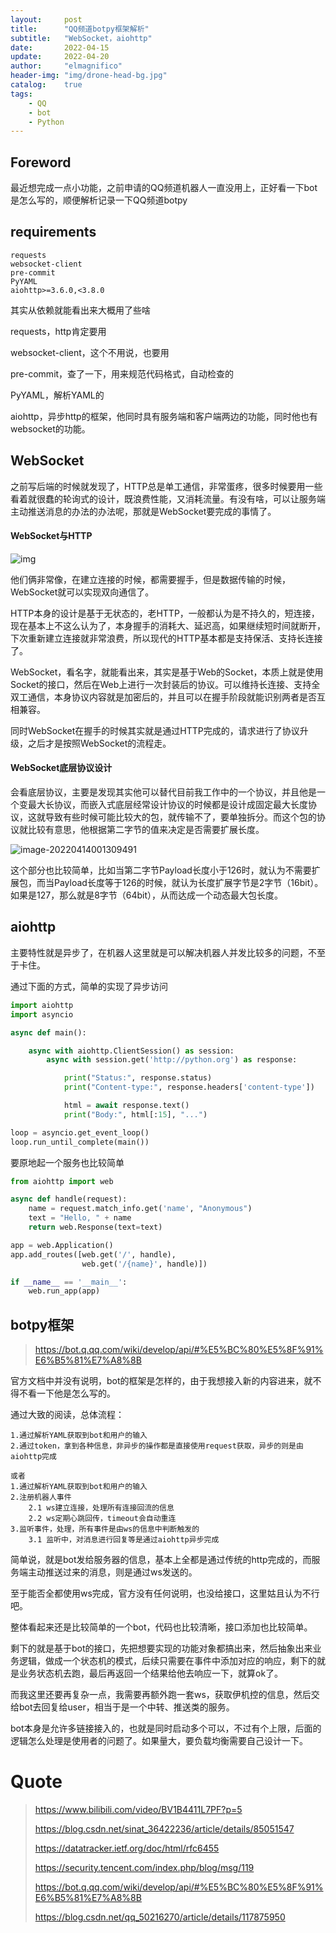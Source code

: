 ```yaml
---
layout:     post
title:      "QQ频道botpy框架解析"
subtitle:   "WebSocket，aiohttp"
date:       2022-04-15
update:     2022-04-20
author:     "elmagnifico"
header-img: "img/drone-head-bg.jpg"
catalog:    true
tags:
    - QQ
    - bot
    - Python
---
```


## Foreword

最近想完成一点小功能，之前申请的QQ频道机器人一直没用上，正好看一下bot是怎么写的，顺便解析记录一下QQ频道botpy



## requirements

```
requests
websocket-client
pre-commit
PyYAML
aiohttp>=3.6.0,<3.8.0
```

其实从依赖就能看出来大概用了些啥

requests，http肯定要用

websocket-client，这个不用说，也要用

pre-commit，查了一下，用来规范代码格式，自动检查的

PyYAML，解析YAML的

aiohttp，异步http的框架，他同时具有服务端和客户端两边的功能，同时他也有websocket的功能。



## WebSocket

之前写后端的时候就发现了，HTTP总是单工通信，非常蛋疼，很多时候要用一些看着就很蠢的轮询式的设计，既浪费性能，又消耗流量。有没有啥，可以让服务端主动推送消息的办法的办法呢，那就是WebSocket要完成的事情了。



#### WebSocket与HTTP

![img](http://img.elmagnifico.tech:9514/static/upload/elmagnifico/202204140001388.png)

他们俩非常像，在建立连接的时候，都需要握手，但是数据传输的时候，WebSocket就可以实现双向通信了。

HTTP本身的设计是基于无状态的，老HTTP，一般都认为是不持久的，短连接，现在基本上不这么认为了，本身握手的消耗大、延迟高，如果继续短时间就断开，下次重新建立连接就非常浪费，所以现代的HTTP基本都是支持保活、支持长连接了。

WebSocket，看名字，就能看出来，其实是基于Web的Socket，本质上就是使用Socket的接口，然后在Web上进行一次封装后的协议。可以维持长连接、支持全双工通信，本身协议内容就是加密后的，并且可以在握手阶段就能识别两者是否互相兼容。

同时WebSocket在握手的时候其实就是通过HTTP完成的，请求进行了协议升级，之后才是按照WebSocket的流程走。



#### WebSocket底层协议设计

会看底层协议，主要是发现其实他可以替代目前我工作中的一个协议，并且他是一个变最大长协议，而嵌入式底层经常设计协议的时候都是设计成固定最大长度协议，这就导致有些时候可能比较大的包，就传输不了，要单独拆分。而这个包的协议就比较有意思，他根据第二字节的值来决定是否需要扩展长度。

![image-20220414001309491](http://img.elmagnifico.tech:9514/static/upload/elmagnifico/202204140013529.png)

这个部分也比较简单，比如当第二字节Payload长度小于126时，就认为不需要扩展包，而当Payload长度等于126的时候，就认为长度扩展字节是2字节（16bit）。如果是127，那么就是8字节（64bit），从而达成一个动态最大包长度。



## aiohttp

主要特性就是异步了，在机器人这里就是可以解决机器人并发比较多的问题，不至于卡住。



通过下面的方式，简单的实现了异步访问

```python
import aiohttp
import asyncio

async def main():

    async with aiohttp.ClientSession() as session:
        async with session.get('http://python.org') as response:

            print("Status:", response.status)
            print("Content-type:", response.headers['content-type'])

            html = await response.text()
            print("Body:", html[:15], "...")

loop = asyncio.get_event_loop()
loop.run_until_complete(main())
```



要原地起一个服务也比较简单

```python
from aiohttp import web

async def handle(request):
    name = request.match_info.get('name', "Anonymous")
    text = "Hello, " + name
    return web.Response(text=text)

app = web.Application()
app.add_routes([web.get('/', handle),
                web.get('/{name}', handle)])

if __name__ == '__main__':
    web.run_app(app)
```



## botpy框架

> https://bot.q.qq.com/wiki/develop/api/#%E5%BC%80%E5%8F%91%E6%B5%81%E7%A8%8B

官方文档中并没有说明，bot的框架是怎样的，由于我想接入新的内容进来，就不得不看一下他是怎么写的。

通过大致的阅读，总体流程：

```
1.通过解析YAML获取到bot和用户的输入
2.通过token，拿到各种信息，非异步的操作都是直接使用request获取，异步的则是由aiohttp完成

或者
1.通过解析YAML获取到bot和用户的输入
2.注册机器人事件
	2.1 ws建立连接，处理所有连接回流的信息
	2.2 ws定期心跳回传，timeout会自动重连
3.监听事件，处理，所有事件是由ws的信息中判断触发的
	3.1 监听中，对消息进行回复等是通过aiohttp异步完成
```

简单说，就是bot发给服务器的信息，基本上全都是通过传统的http完成的，而服务端主动推送过来的消息，则是通过ws发送的。

至于能否全都使用ws完成，官方没有任何说明，也没给接口，这里姑且认为不行吧。

整体看起来还是比较简单的一个bot，代码也比较清晰，接口添加也比较简单。



剩下的就是基于bot的接口，先把想要实现的功能对象都搞出来，然后抽象出来业务逻辑，做成一个状态机的模式，后续只需要在事件中添加对应的响应，剩下的就是业务状态机去跑，最后再返回一个结果给他去响应一下，就算ok了。



而我这里还要再复杂一点，我需要再额外跑一套ws，获取伊机控的信息，然后交给bot去回复给user，相当于是一个中转、推送类的服务。



bot本身是允许多链接接入的，也就是同时启动多个可以，不过有个上限，后面的逻辑怎么处理是使用者的问题了。如果量大，要负载均衡需要自己设计一下。



# Quote

> https://www.bilibili.com/video/BV1B4411L7PF?p=5
>
> https://blog.csdn.net/sinat_36422236/article/details/85051547
>
> https://datatracker.ietf.org/doc/html/rfc6455
>
> https://security.tencent.com/index.php/blog/msg/119
>
> https://bot.q.qq.com/wiki/develop/api/#%E5%BC%80%E5%8F%91%E6%B5%81%E7%A8%8B
>
> https://blog.csdn.net/qq_50216270/article/details/117875950